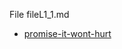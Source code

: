 <!-- ```text
.
 |-- FilesL1_1
      |-- fileL1_1.md
      |-- fileL1_2.txt
      |-- FilesL2
       	  |-- FilesL3
		|-- FilesL4
			|-- filesL4_1.md
	        |-- files3_1.md
           |-- filesL2_1.md
	   |-- filesL2_2.md
           |-- filesL2_3.md
	   |-- filesL2.4.txt

 |-- FilesL1_2
 	|-- fileL2_1.md -->

File fileL1_1.md
* [promise-it-wont-hurt](https://github.com/stevee/promise-it-wont-hurt)

